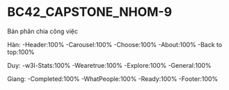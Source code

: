 # BC42_CAPSTONE_NHOM-9
Bản phân chia công việc

Hàn:
-Header:100%
-Carousel:100%
-Choose:100%
-About:100%
-Back to top:100%



Duy:
-w3l-Stats:100%
-Wearetrue:100%
-Explore:100%
-General:100%



Giang:
-Completed:100%
-WhatPeople:100%
-Ready:100%
-Footer:100%


 
